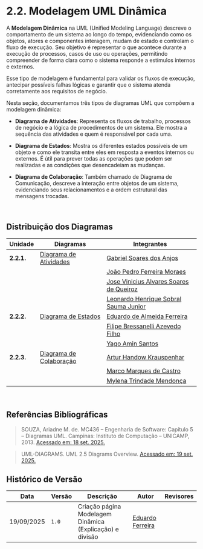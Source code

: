 # 2.2. Modelagem UML Dinâmica

A **Modelagem Dinâmica** na UML (Unified Modeling Language) descreve o comportamento de um sistema ao longo do tempo, evidenciando como os objetos, atores e componentes interagem, mudam de estado e controlam o fluxo de execução. Seu objetivo é representar o que acontece durante a execução de processos, casos de uso ou operações, permitindo compreender de forma clara como o sistema responde a estímulos internos e externos.

Esse tipo de modelagem é fundamental para validar os fluxos de execução, antecipar possíveis falhas lógicas e garantir que o sistema atenda corretamente aos requisitos de negócio.


Nesta seção, documentamos três tipos de diagramas UML que compõem a modelagem dinâmica:

- **Diagrama de Atividades**: Representa os fluxos de trabalho, processos de negócio e a lógica de procedimentos de um sistema. Ele mostra a sequência das atividades e quem é responsável por cada uma. 

- **Diagrama de Estados**: Mostra os diferentes estados possíveis de um objeto e como ele transita entre eles em resposta a eventos internos ou externos. É útil para prever todas as operações que podem ser realizadas e as condições que desencadeiam as mudanças.

- **Diagrama de Colaboração**: Também chamado de Diagrama de Comunicação, descreve a interação entre objetos de um sistema, evidenciando seus relacionamentos e a ordem estrutural das mensagens trocadas.

<br>

## Distribuição dos Diagramas


| Unidade | Diagramas | Integrantes | 
| ------ | ----------- | -------- |
| __2.2.1.__  | [Diagrama de Atividades](Modelagem/ModelagemEstatica/2.1.1.DiagramaClasses.md) | [Gabriel Soares dos Anjos](https://github.com/SAnjos3) |
|        |  |  [João Pedro Ferreira Moraes](https://github.com/JoaoPedro2206) | 
|        |  | [Jose Vinicius Alvares Soares de Queiroz](https://github.com/JoseViniciusQueiroz) |
|        |  | [Leonardo Henrique Sobral Sauma Junior](https://github.com/leohssjr)|
| __2.2.2.__  | [Diagrama de Estados](Modelagem/ModelagemEstatica/2.1.2.DiagramaDeComponentes.md) | [Eduardo de Almeida Ferreira](https://github.com/eduardoferre) |
|        |  | [Filipe Bressanelli Azevedo Filho](https://github.com/fbressa) |
|        |  | [Yago Amin Santos](https://github.com/yagoas) | 
| __2.2.3.__  | [Diagrama de Colaboração](Modelagem/ModelagemEstatica/2.1.3.DiagramaDeImplementacao.md) | [Artur Handow Krauspenhar](https://github.com/Arturhk05) |
|        |  |  [Marco Marques de Castro](https://github.com/marcomarquesdc) |
|        |  |  [Mylena Trindade Mendonça](https://github.com/MylenaTrindade) |

<br>

## Referências Bibliográficas

> SOUZA, Ariadne M. de. MC436 – Engenharia de Software: Capítulo 5 – Diagramas UML. Campinas: Instituto de Computação – UNICAMP, 2013. [Acessado em: 18 set. 2025.](https://www.ic.unicamp.br/~ariadne/mc436/1s2013/cap5.pdf) 

> UML-DIAGRAMS. UML 2.5 Diagrams Overview. [Acessado em: 19 set. 2025.](https://www.uml-diagrams.org/uml-25-diagrams.html) 



## Histórico de Versão
| Data           | Versão | Descrição                                        | Autor              | Revisores |
|----------------|--------|--------------------------------------------------|--------------------|---------|
| 19/09/2025 | `1.0` | Criação página Modelagem Dinâmica (Explicação) e divisão       | [Eduardo Ferreira](https://github.com/eduardoferre) |  []()  |

